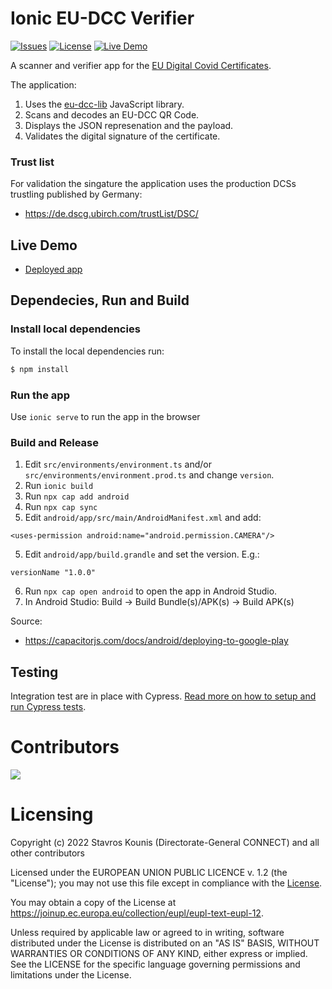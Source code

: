 # Ionic EU-DCC Verifier
[![Issues](https://img.shields.io/github/issues/skounis/eu-dcc-verifier?style=for-the-badge)](https://github.com/skounis/eu-dcc-verifier/issues) [![License](https://img.shields.io/github/license/skounis/eu-dcc-verifier?style=for-the-badge)](https://github.com/skounis/eu-dcc-verifier#licensing) [![Live Demo](https://img.shields.io/badge/Live-Demo-green?style=for-the-badge)](https://eu-dcc-verifier.web.app/)

A scanner and verifier app for the [EU Digital Covid Certificates](https://github.com/ehn-dcc-development/hcert-spec). 

The application:

1. Uses the [eu-dcc-lib](https://www.npmjs.com/package/eu-dcc-lib) JavaScript library.
1. Scans and decodes an EU-DCC QR Code.
2. Displays the JSON represenation and the payload. 
3. Validates the digital signature of the certificate.

### Trust list
For validation the singature the application uses the production DCSs trustling published by Germany:

* https://de.dscg.ubirch.com/trustList/DSC/

## Live Demo
* [Deployed app](https://eu-dcc-verifier.web.app/home)

## Dependecies, Run and Build

### Install local dependencies
To install the local dependencies run:

```bash
$ npm install
```

### Run the app
Use `ionic serve` to run the app in the browser

### Build and Release
1. Edit `src/environments/environment.ts` and/or `src/environments/environment.prod.ts` and change `version`.
2. Run `ionic build`
2. Run `npx cap add android`
3. Run `npx cap sync`
4. Edit `android/app/src/main/AndroidManifest.xml` and add:
```
<uses-permission android:name="android.permission.CAMERA"/>
```
5. Edit `android/app/build.grandle` and set the version. E.g.:
```
versionName "1.0.0"
```
6. Run `npx cap open android` to open the app in Android Studio.
7. In Android Studio: Build -> Build Bundle(s)/APK(s) -> Build APK(s)

Source:
- https://capacitorjs.com/docs/android/deploying-to-google-play

## Testing 
Integration test are in place with Cypress. [Read more on how to setup and run Cypress tests](https://github.com/skounis/eu-dcc-validation/wiki/E2E-Tests---Setup-and-Run).

# Contributors 

<a href="https://github.com/skounis/eu-dcc-verifier/graphs/contributors">
  <img src="https://contrib.rocks/image?repo=skounis/eu-dcc-verifier" />
</a>

# Licensing
Copyright (c) 2022 Stavros Kounis (Directorate-General CONNECT) and all other contributors

Licensed under the EUROPEAN UNION PUBLIC LICENCE v. 1.2 (the "License"); you may not use this file except in compliance with the [License](./LICENSE.txt).

You may obtain a copy of the License at https://joinup.ec.europa.eu/collection/eupl/eupl-text-eupl-12.

Unless required by applicable law or agreed to in writing, software distributed under the License is distributed on an "AS IS" BASIS, WITHOUT WARRANTIES OR CONDITIONS OF ANY KIND, either express or implied. See the LICENSE for the specific language governing permissions and limitations under the License.


